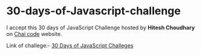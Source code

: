# 30-days-of-Javascript-challenge

I accept this 30 days of JavaScript Challenge hosted by **Hitesh Choudhary** on [Chai code](https://chaicode.com) website.

Link of challege:- [30 Days of JavaScript Challeges](https://courses.chaicode.com/learn/batch/30-days-of-Javascript-challenge)
